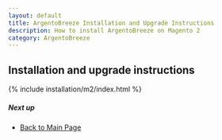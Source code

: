 ```yaml
---
layout: default
title: ArgentoBreeze Installation and Upgrade Instructions
description: How to install ArgentoBreeze on Magento 2
category: ArgentoBreeze
---
```


## Installation and upgrade instructions

{% include installation/m2/index.html %}

##### Next up

 -  [Back to Main Page](../)
